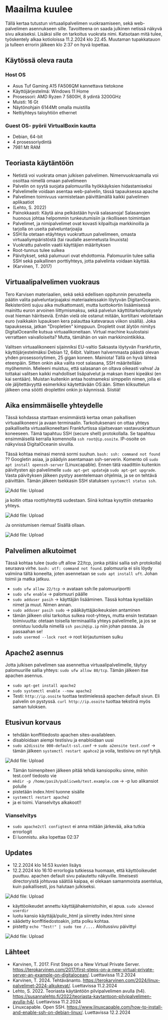# Maailma kuulee

Tällä kertaa tutustun virtuaalipalvelimen vuokraamiseen, sekä web-palvelimen asennukseen sille. Tavoitteena on saada julkinen netissä näkyvä sivu aikaiseksi. Lisäksi sille on tarkoitus vuokrata nimi. Katsotaan mitä tulee, työskentely alkaa kotioloissa 11.2.2024 klo 22.45. Muutaman tupakkatauon ja tulleen errorin jälkeen klo 2:37 on hyvä lopettaa.

## Käytössä oleva rauta
### Host OS
- Asus Tuf Gaming A15 FA506QM kannettava tietokone
- Käyttöjärjestelmä: Windows 11 Home
- Prosessori: AMD Ryzen 7 5800H, 8 ydintä 3200GHz
- Muisti: 16 Gt
- Näytönohjain 6144Mt omalla muistilla
- Nettiyhteys taloyhtiön ethernet
### Guest OS- pyörii VirtualBoxin kautta
- Debian, 64-bit
- 4 prosessoriydintä
- 7981 Mt RAM

## Teoriasta käytäntöön
- Netistä voi vuokrata oman julkisen palvelimen. Nimenvuokraamalla voi osoittaa nimellä omaan palvelimeen
- Palvelin on syytä suojata palomuurilla hyökkäyksien hidastamiseksi
- Palvelimelle voidaan asentaa web-palvelin, tässä tapauksessa apache
- Palvelimen toimivuus varmistetaan päivittämällä kaikki palvelimen aplikaatiot
- (Lehto, S. 2022)
- Painokkaasti: Käytä aina pelkästään hyviä salasanoja! Salasanojen huonous johtaa helpommin tunkeutumisiin ja rikolliseen toimintaan
- Palvelimet, ja nimipalvelimet ovat kovasti kilpailtuja markkinoilla ja tarjolla on useita palveluntarjoajia
- SSH:lla otetaan etäyhteys vuokrattuun palvelimeen, omasta virtuaaliympäristöstä (tai raudalle asennetusta linuxista)
- Vuokrattu palvelin vaatii käyttäjien määrityksen
- Root-tunnus tulee sulkea
- Päivitykset, sekä palumuuri ovat ehdottomia. Palomuuriin tulee sallia SSH sekä paikallinen porttiyhteys, jotta palvelinta voidaan käyttää.
- (Karvinen, T. 2017)

## Virtuaalipalvelimen vuokraus
Tero Karvisen materiaalien, sekä sekä edellisen oppitunnin perusteella päätin valita palveluntarjoajaksi materiaaleissakin löytyvän DigitanOceanin. Rekisteröinti sujuu aika mutkattomasti, mutta luottokortin lisäämisessä mainittu euron arvoinen liittymismaksu, sekä palvelun käyttötarkoituskysely ovat hieman häiritseviä. Enhän vielä ole ostanut mitään, kortiltani veloitetaan euro (vaikkakin lupauksen kera palauttaa katevaraus viikon sisällä). Joka tapauksessa, jatkan "Dropletien" kimppuun. Dropletit ovat älytön nimitys DigitalOceanille kutsua virtuaalikoneitaan. Virtual machine kuulostaisi verrattaen vaivalloiselta? Mutta, tämähän on vain markkinointikikka.

Valitsen virtuaalikoneeni sijainniksi EU-valtio Saksasta löytyvän Frankfurtin, käyttöjärjestelmäksi Debian 12, 64bit. Valitsen halvemmasta päästä olevan yhden prosessoriytimen, 25 gigan koneen. Mainiota! Tällä on hyvä lähteä eteenpäin. Sitten onkin aika valita root salasana, SSH määritellään myöhemmin. Mieleeni muistuu, että salasanan on oltava oikeasti vahva! Ja tottakai valitsen kaikki mahdolliset lisäpalvelut ja maksan itseni kipeäksi (en kai sentään). Muistan kuitenkin antaa hostnameksi simppelin nimen, jolla ei ole jäljitettävyyttä esimerkiksi käytettävään OS:ään. Sitten kliksuttelun jälkeen oma söötti droplettini onkin jo käynnissä. Siistiä!

## Aika ensimmäiselle yhteydelle
Tässä kohdassa starttaan ensimmäistä kertaa oman paikallisen virtuaalikoneeni ja avaan terminaalin. Tarkoituksenani on ottaa yhteys paikalliselta virtuaalikoneeltani Frankfurtissa sijaitsevaan vastavuokrattuun koneeseen. Tämä tapahtuu SSH (secure shell) protokollalla. Se tapahtuu ensimmäisellä kerralla komennolla `ssh root@ip.osoite`. IP-osoite on näkyvissä DigitalOceanin sivuilla.

Tässä kohtaa meinasi mennä sormi suuhun. `bash: ssh: command not found` ?? Googletin asiaa, ja päädyin asentamaan ssh-serverin. Komento oli `sudo apt install openssh-server` (Linuxcapable). Ennen tätä vaadittiin kuitenkin päivitysten ajo palvelimelle `sudo apt-get update`ja `sudo apt-get upgrade`. Vasta päivityksen jälkeen pystyy asentelemaan ohjelmia, ja se on tehtävä päivittäin. Tämän jälkeen tsekkasin SSH statuksen `systemctl status ssh`.

![Add file: Upload](h4_ssh_root.png)

ja koitin ottaa roottiyhteyttä uudestaan. Siinä kohtaa kysyttiin otetaanko yhteys.

![Add file: Upload](h4_ssh_connected.png)

Ja onnistumisen riemua! Sisällä ollaan.

![Add file: Upload](h4_ssh_status.png)

## Palvelimen alkutoimet
Tässä kohtaa tulee (sudo uft allow 22/tcp, jonka pitäisi sallia ssh protokolla) seuraava virhe. `bash: utf: command not found`. palomuuria ei siis löydy valmiina tältä koneelta, joten asennetaan se `sudo apt install uft`. Johan toimii ja matka jatkuu.
- `sudo ufw allow 22/tcp` -> avataan ssh:lle palomuuriportti
- `sudo ufw enable` -> palomuuri päälle 
- `sudo adduser pasih` -> käyttäjän lisääminen. Tässä kohtaa kysellään nimet ja muut. Nimen annan.
- `sudo adduser pasih sudo` -> pääkäyttäjäoikeuksien antaminen
- tämän jälkeen olisi tarkoitus sulkea root-yhteys, mutta ensin testataan toimivuutta: otetaan toisella terminaalilla yhteys palvelimelle, ja jos se onnistuu luodulla nimellä `ssh pasih@ip.ip` niin johan passaa. Ja passaahan se!
- `sudo usermod --lock root` -> root kirjautumisen sulku

## Apache2 asennus
Jotta julkisen palvelimen saa asennettua virtuaalipalvelimelle, täytyy palomuurille sallia yhteys: `sudo ufw allow 80/tcp`. Tämän jälkeen itse apachen asennus.
- `sudo apt-get install apache2`
- `sudo systemctl enable --now apache2`
- Testi: `http://ip.osoite` tuottaa testimielessä apachen default sivun. Eli palvelin on pystyssä. `curl http://ip.osoite` tuottaa tekstinä myös saman tuloksen.

## Etusivun korvaus
- tehdään konffitiedosto apachen sites-availableen.
- disabloidaan aiempi testisivu ja enabloidaan uusi
- `sudo a2dissite 000-default-ssl.conf` -> `sudo a2ensite test.conf` -> tämän jälkeen `systemctl restart apahce2` ja voila, testisivu on nyt tyhjä.

![Add file: Upload](h4_apache_test.png)

- Tämän toimenpiteen jälkeen pitää tehdä kansiopolku sinne, mihin test.conf tiedosto vie
- `mkdir -p /home/pasih/publicweb/test.example.com` -> -p luo alikansiot polulle
- pistetään index.html tuonne sisälle
- `systemctl restart apache2`
- ja ei toimi. Vianselvitys alkakoot!!
### Vianselvitys
- `sudo apache2ctl configtest` ei anna mitään järkevää, aika  tutkia errorlogit
- Ei luonnistu. aika lopettaa 02:37


## Updates
- 12.2.2024 klo 14:53 kuvien lisäys
- 12.2.2024 klo 16:10 errorlogia tutkiessa huomaan, että käyttöoikeudet puuttuu. apachen default sivu palautettu näkyville. Ilmeisesti directoryistä johtuvaa säätöä kaipaa, ei olekaan samanmoista asentelua, kuin paikallisesti, jos halutaan julkiseksi.

![Add file: Upload](h4_apache_errorlog.png)

- käyttöoikeudet annettu käyttäjähakemistoihin, ei apua. `sudo a2enmod userdir`
- luotu kansio käyttäjä/pulic_html ja siirretty index.html sinne
- säädetty konffitiedostoakin, jotta polku kohtaa.
- pistetty `echo "Test!" | sudo tee /....` Aloitussivu päivittyi

![Add file: Upload](h4_tee_test.png)

## Lähteet
- Karvinen, T. 2017. First Steps on a New Virtual Private Server. https://terokarvinen.com/2017/first-steps-on-a-new-virtual-private-server-an-example-on-digitalocean/. Luettavissa 11.2.2024
- Karvinen, T. 2024. Tehtävänanto. https://terokarvinen.com/2024/linux-palvelimet-2024-alkukevat/. Luettavissa 11.2.2024
- Lehto, S. 2022. Teoriasta käytäntöön pilvipalvelimen avulla (h4). https://susannalehto.fi/2022/teoriasta-kaytantoon-pilvipalvelimen-avulla-h4/. Luettavissa 11.2.2024
- Linuxcapable. Open SSH. https://www.linuxcapable.com/how-to-install-and-enable-ssh-on-debian-linux/. Luettavissa 12.2.2024

